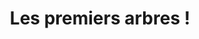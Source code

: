 ---
index: 200
type_of_section: "titre"
title: "Les premiers arbres&nbsp;!"
calendrier: décembre 2018
image:
  file: "plantation-arbres-titre.jpg"
  description: "Plantations des premiers arbres - 1"
  author: Rita ARNOLD
  author_link: 
---